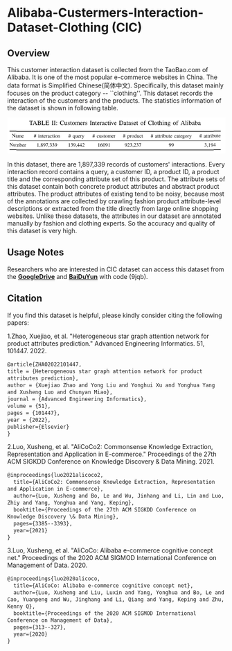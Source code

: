 # Alibaba-**C**ustermers-**I**nteraction-Dataset-**C**lothing (CIC)


## Overview
This customer interaction dataset is collected from the TaoBao.com of Alibaba. It is one of the most popular e-commerce websites in China.
The data format is Simplified Chinese(简体中文).
Specifically, this dataset mainly focuses on the product category -- ``clothing''.
This dataset records the interaction of the customers and the products.
The statistics information of the dataset is shown in following table.
<div align="center">
  <img src="https://github.com/zxjwudi/materials/blob/main/datasetStatistic.png" width="600px" />
</div>

In this dataset, there are 1,897,339 records of customers' interactions.
Every interaction record contains a query, a customer ID, a product ID, a product title and the corresponding attribute set of this product.
The attribute sets of this dataset contain both concrete product attributes and abstract product attributes.
The product attributes of existing tend to be noisy, because most of the annotations are collected by crawling fashion product attribute-level descriptions or extracted from the title directly from large online shopping websites.
Unlike these datasets, the attributes in our dataset are annotated manually by fashion and clothing experts.
So the accuracy and quality of this dataset is very high.


## Usage Notes
Researchers who are interested in CIC dataset can access this dataset from the [**GoogleDrive**](https://drive.google.com/file/d/1IMf7JtDHmCrLkuUTiY79deiWzTZ62BzA/view?usp=sharing) and [**BaiDuYun**](https://pan.baidu.com/s/1HMM6t2RWuvPbvGwYP-TTNg) with code (9jqb). 


## Citation

If you find this dataset is helpful, please kindly consider citing the following papers:

1.Zhao, Xuejiao, et al. "Heterogeneous star graph attention network for product attributes prediction." Advanced Engineering Informatics. 51, 101447. 2022. 

```
@article{ZHAO2022101447,
title = {Heterogeneous star graph attention network for product attributes prediction},
author = {Xuejiao Zhao and Yong Liu and Yonghui Xu and Yonghua Yang and Xusheng Luo and Chunyan Miao},
journal = {Advanced Engineering Informatics},
volume = {51},
pages = {101447},
year = {2022},
publisher={Elsevier}
}
```

2.Luo, Xusheng, et al. "AliCoCo2: Commonsense Knowledge Extraction, Representation and Application in E-commerce." Proceedings of the 27th ACM SIGKDD Conference on Knowledge Discovery & Data Mining. 2021. 
```
@inproceedings{luo2021alicoco2,
  title={AliCoCo2: Commonsense Knowledge Extraction, Representation and Application in E-commerce},
  author={Luo, Xusheng and Bo, Le and Wu, Jinhang and Li, Lin and Luo, Zhiy and Yang, Yonghua and Yang, Keping},
  booktitle={Proceedings of the 27th ACM SIGKDD Conference on Knowledge Discovery \& Data Mining},
  pages={3385--3393},
  year={2021}
}
```

3.Luo, Xusheng, et al. "AliCoCo: Alibaba e-commerce cognitive concept net." Proceedings of the 2020 ACM SIGMOD International Conference on Management of Data. 2020.
```
@inproceedings{luo2020alicoco,
  title={AliCoCo: Alibaba e-commerce cognitive concept net},
  author={Luo, Xusheng and Liu, Luxin and Yang, Yonghua and Bo, Le and Cao, Yuanpeng and Wu, Jinghang and Li, Qiang and Yang, Keping and Zhu, Kenny Q},
  booktitle={Proceedings of the 2020 ACM SIGMOD International Conference on Management of Data},
  pages={313--327},
  year={2020}
}
```
